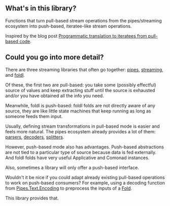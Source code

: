 ## What's in this library?

Functions that turn pull-based stream operations from the pipes/streaming
ecosystem into push-based, iteratee-like stream operations. 

Inspired by the blog post [Programmatic translation to iteratees from pull-based code](http://pchiusano.blogspot.com.es/2011/12/programmatic-translation-to-iteratees.html).

## Could you go into more detail?

There are three streaming libraries that often go together:
[pipes](http://hackage.haskell.org/package/pipes),
[streaming](http://hackage.haskell.org/package/streaming), and
[foldl](http://hackage.haskell.org/package/foldl).

Of these, the first two are pull-based: you take some (possibly effectful)
source of values and keep extracting stuff until the source is exhausted and/or
you have obtained all the info you need.

Meanwhile, foldl is push-based: foldl folds are not directly aware of any
source, they are like little state machines that keep running as long as
someone feeds them input. 

Usually, defining stream transformations in pull-based mode is easier and feels
more natural. The pipes ecosystem already provides a lot of them:
[parsers](http://hackage.haskell.org/package/pipes-parse),
[decoders](http://hackage.haskell.org/package/pipes-text),
[splitters](http://hackage.haskell.org/package/pipes-group).

However, push-based mode also has advantages. Push-based abstractions are not
tied to a particular type of source because data is fed externally. And foldl
folds have very useful Applicative and Comonad instances. 

Also, sometimes a library will only offer a push-based interface. 

Wouldn't it be nice if you could adapt already existing pull-based operations
to work on push-based consumers? For example, using a decoding function from
[Pipes.Text.Encoding](http://hackage.haskell.org/package/pipes-text-0.0.2.4/docs/Pipes-Text-Encoding.html#g:6)
to preprocess the inputs of a
[Fold](http://hackage.haskell.org/package/foldl-1.2.1/docs/Control-Foldl-Text.html).

This library provides that.

